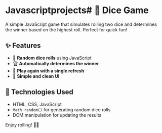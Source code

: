 # Javascriptprojects# 🎲 Dice Game  

A simple JavaScript game that simulates rolling two dice and determines the winner based on the highest roll. Perfect for quick fun!  

## ✨ Features  
- 🎲 **Random dice rolls** using JavaScript  
- 🏆 **Automatically determines the winner**  
- 🔄 **Play again with a single refresh**  
- 🎨 **Simple and clean UI**  

## 🔧 Technologies Used  
- HTML, CSS, JavaScript  
- `Math.random()` for generating random dice rolls  
- DOM manipulation for updating the results  

Enjoy rolling! 🎲🔥  


